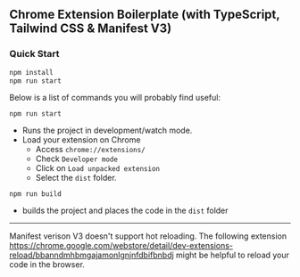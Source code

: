 ## Chrome Extension Boilerplate (with TypeScript, Tailwind CSS & Manifest V3)

### Quick Start

```sh
npm install
npm run start
```

Below is a list of commands you will probably find useful:

`npm run start`

- Runs the project in development/watch mode.
- Load your extension on Chrome
  - Access `chrome://extensions/`
  - Check `Developer mode`
  - Click on `Load unpacked extension`
  - Select the `dist` folder.

`npm run build`

- builds the project and places the code in the `dist` folder

---

Manifest verison V3 doesn't support hot reloading. The following extension https://chrome.google.com/webstore/detail/dev-extensions-reload/bbanndmhbmgajamonlgnjnfdbifbnbdj might be helpful to reload your code in the browser.
